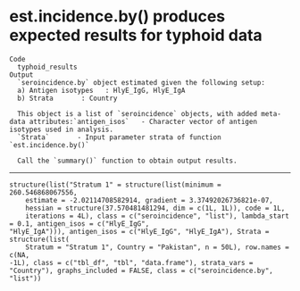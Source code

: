 # est.incidence.by() produces expected results for typhoid data

    Code
      typhoid_results
    Output
      `seroincidence.by` object estimated given the following setup:
      a) Antigen isotypes   : HlyE_IgG, HlyE_IgA 
      b) Strata       : Country 
      
      This object is a list of `seroincidence` objects, with added meta-data attributes:`antigen_isos`   - Character vector of antigen isotypes used in analysis.
      `Strata`       - Input parameter strata of function `est.incidence.by()`
      
      Call the `summary()` function to obtain output results.

---

    structure(list("Stratum 1" = structure(list(minimum = 260.546868067556, 
        estimate = -2.02114708582914, gradient = 3.37492026736821e-07, 
        hessian = structure(37.570481481294, dim = c(1L, 1L)), code = 1L, 
        iterations = 4L), class = c("seroincidence", "list"), lambda_start = 0.1, antigen_isos = c("HlyE_IgG", 
    "HlyE_IgA"))), antigen_isos = c("HlyE_IgG", "HlyE_IgA"), Strata = structure(list(
        Stratum = "Stratum 1", Country = "Pakistan", n = 50L), row.names = c(NA, 
    -1L), class = c("tbl_df", "tbl", "data.frame"), strata_vars = "Country"), graphs_included = FALSE, class = c("seroincidence.by", 
    "list"))

